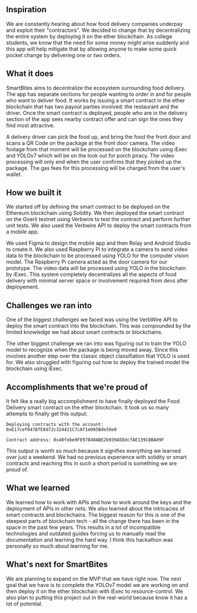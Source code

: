 ## Inspiration
We are constantly hearing about how food delivery companies underpay and exploit their "contractors". We decided to change that by decentralizing the entire system by deploying it on the ether blockchain.  As college students, we know that the need for some money might arise suddenly and this app will help mitigate that by allowing anyone to make some quick pocket change by delivering one or two orders.

## What it does
SmartBites aims to decentralize the ecosystem surrounding food delivery. The app has separate sections for people wanting to order in and for people who want to deliver food. It works by issuing a smart contract in the ether blockchain that has two payout parties involved: the restaurant and the driver. Once the smart contract is deployed, people who are in the delivery section of the app sees nearby contract offer and can sign the ones they find most attractive. 

A delivery driver can pick the food up, and bring the food the front door and scans a QR Code on the package at the front door camera. The video footage from that moment will be processed on the blockchain using iExec and YOLOv7 which will be on the look out for porch piracy. The video processing will only end when the user confirms that they picked up the package. The gas fees for this processing will be charged from the user's wallet.

## How we built it
We started off by defining the smart contract to be deployed on the Ethereum blockchain using Solidity.  We then deployed the smart contract on the Goerli testnet using Verbwire to test the contract and perform further unit tests. We also used the Verbwire API to deploy the smart contracts from a mobile app. 

We used Figma to design the mobile app and then Relay and Android Studio to create it. We also used Raspberry Pi to integrate a camera to send video data to the blockchain to be processed using YOLO for the computer vision model. The Raspberry Pi camera acted as the door camera for our prototype. The video data will be processed using YOLO in the blockchain by iExec. This system completely decentralizes all the aspects of food delivery with minimal server space or involvement required from devs after deployement.

## Challenges we ran into
One of the biggest challenges we faced was using the VerbWire API to deploy the smart contract into the blockchain. This was compounded by the limited knowledge we had about smart contracts or blockchains.

The other biggest challenge we ran into was figuring out to train the YOLO model to recognize when the package is being moved away. Since this involves another step over the classic object classifiation that YOLO is used for. We also struggled with figuring out how to deploy the trained model the blockchain using iExec.

## Accomplishments that we're proud of
It felt like a really big accomplishment to have finally deployed the Food Delivery smart contract on the ether blockchain. It took us so many attempts to finally get this output:

```Deploying contracts with the account: 0xE17cef047BfE8d72c324421C7cAf1e085Bde58e0```

```Contract address: 0x40febe9FE97840ABE2b939A5DdcfAE139C8BAd9F```

This output is worth so much because it signifies everything we learned over just a weekend. We had no previous experience with solidity or smart contracts and reaching this in such a short period is something we are proud of.

## What we learned
We learned how to work with APIs and how to work around the keys and the deployment of APIs in other nets. We also learned about the intricacies of smart contracts and blockchains. The biggest reason for this is one of the steepest parts of blockchain tech - all the change there has been in the space in the past few years. This results in a lot of incompatible technologies and outdated guides forcing us to manually read the documentation and learning the hard way. I think this hackathon was personally so much about learning for me.

## What's next for SmartBites
We are planning to expand on the MVP that we have right now. The next goal that we have is to complete the YOLOv7 model we are working on and then deploy it on the ether blockchain with iExec to resource-control. We also plan to putting this project out in the real-world because know it has a lot of potential.